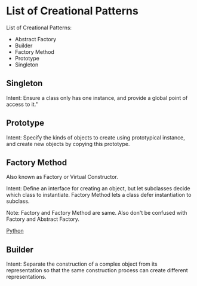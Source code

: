 # List of Creational Patterns

List of Creational Patterns:

- Abstract Factory
- Builder
- Factory Method
- Prototype
- Singleton

## Singleton

Intent: Ensure a class only has one instance, and provide a global point of access to it."

## Prototype

Intent: Specify the kinds of objects to create using prototypical instance, and create new objects by copying this prototype.

## Factory Method 

Also known as Factory or Virtual Constructor.

Intent: Define an interface for creating an object, but let subclasses decide which class to instantiate. Factory Method lets a class defer instantiation to subclass.

Note: Factory and Factory Method are same. Also don't be confused with Factory and Abstract Factory.

[Python](./python/factory_method/)

## Builder

Intent: Separate the construction of a complex object from its representation so that the same construction process can create different representations. 
